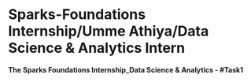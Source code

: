 # Sparks-Foundations Internship/Umme Athiya/Data Science & Analytics Intern
<b>The Sparks Foundations Internship_Data Science &amp; Analytics - #Task1</b>

